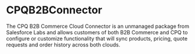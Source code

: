 # CPQB2BConnector
The CPQ B2B Commerce Cloud Connector is an unmanaged package from Salesforce Labs and allows customers of both B2B Commerce and CPQ to configure or customize functionality that will sync products, pricing, quote requests and order history across both clouds.
